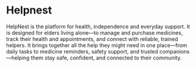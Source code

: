 # Helpnest
HelpNest is the platform for health, independence and everyday support.  It is designed for elders living alone—to manage and purchase medicines, track their health and appointments, and connect with reliable, trained helpers. It brings together all the help they might need in one place—from daily tasks to medicine reminders, safety support, and trusted companions—helping them stay safe, confident, and connected to their community.

